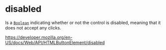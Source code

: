 # disabled

Is a [`Boolean`](https://developer.mozilla.org/en-US/docs/Web/JavaScript/Reference/Global_Objects/Boolean) indicating whether or not the control is disabled, meaning that it does not accept any clicks.

<a href="https://developer.mozilla.org/en-US/docs/Web/API/HTMLButtonElement/disabled" class="_attribution-link">https://developer.mozilla.org/en-US/docs/Web/API/HTMLButtonElement/disabled</a>
